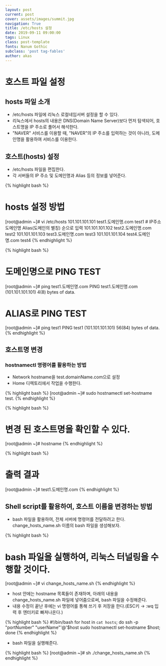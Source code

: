 ```yaml
---
layout: post
current: post
cover: assets/images/summit.jpg
navigation: True
title: /etc/hosts 설정
date: 2019-09-11 09:00:00
tags: Linux
class: post-template
fonts: Nanum Gothic
subclass: 'post tag-fables'
author: akas
---
```

# 호스트 파일 설정
## hosts 파일 소개
- /etc/hosts 파일에 리눅스 로컬네임서버 설정을 할 수 있다.
- 리눅스에서 hosts의 내용은 DNS(Domain Name Server)보다 먼저 탐색되어, 호스트명을 IP 주소로 풀어서 해석한다.
- "NAVER" 서비스를 이용할 때, "NAVER"의 IP 주소를 입력하는 것이 아니라, 도메인명을 활용하여 서비스를 이용한다.

## 호스트(hosts) 설정
- /etc/hosts 파일을 편집한다.
- 각 서버들의 IP 주소 및 도메인명과 Alias 등의 정보를 넣어준다.

{% highlight bash %}
# hosts 설정 방법
[root@admin ~]# vi /etc/hosts
101.101.101.101 test1.도메인명.com test1 # IP주소 도메인명 Alias(도메인의 별칭) 순으로 입력
101.101.101.102 test2.도메인명.com test2
101.101.101.103 test3.도메인명.com test3
101.101.101.104 test4.도메인명.com test4
{% endhighlight %}


{% highlight bash %}
# 도메인명으로 PING TEST
[root@admin ~]# ping test1.도메인명.com
PING test1.도메인명.com (101.101.101.101) 4(8) bytes of data.

# ALIAS로 PING TEST
[root@admin ~]# ping test1
PING test1 (101.101.101.101) 56(84) bytes of data.
{% endhighlight %}

## 호스트명 변경
### hostnamectl 명령어를 활용하는 방법
- Network hostname을 test.domainName.com으로 설정
- Home 디렉토리에서 작업을 수행한다.

{% highlight bash %}
[root@admin ~]# sudo hostnamectl set-hostname test.
{% endhighlight %}

{% highlight bash %}
# 변경 된 호스트명을 확인할 수 있다.
[root@admin ~]# hostname
{% endhighlight %}


{% highlight bash %}
# 출력 결과
[root@admin ~]# test1.도메인명.com
{% endhighlight %}

## Shell script를 활용하여, 호스트 이름을 변경하는 방법
- bash 파일을 활용하여, 전체 서버에 명령어를 전달하려고 한다. change_hosts_name.sh 이름의 bash 파일을 생성해보자.


{% highlight bash %}
# bash 파일을 실행하여, 리눅스 터널링을 수행할 것이다.
[root@admin ~]# vi change_hosts_name.sh
{% endhighlight %}

- host 안에는 hostname 목록들이 존재하며, 아래의 내용을 change_hosts_name.sh 파일에 넣어줌으로써, bash 파일을 수정해준다.
- 내용 수정이 끝난 후에는 vi 명령어를 통해 쓰기 후 저장을 한다.(ESC키 → :wq 입력 후 엔터키로 빠져나온다.)

{% highlight bash %}
#!/bin/bash
for host in `cat hosts`;
do
    ssh -p "portNumber" "userName"'@'$host sudo hostnamectl set-hostname $host;
done
{% endhighlight %}

- bash 파일을 실행해준다.

{% highlight bash %}
[root@admin ~]# sh ./change_hosts_name.sh
{% endhighlight %}
